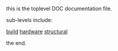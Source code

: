 
this is the toplevel DOC documentation file.

sub-levels include:

[build](./build.md)
[hardware](./hardware.md)
[structural](./structural.md)

the end.
